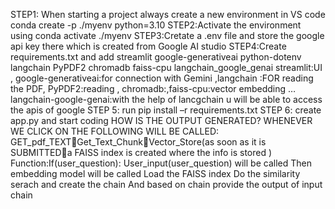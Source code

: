 STEP1: When starting a project always create a new environment in VS code conda create -p ./myenv python=3.10
STEP2:Activate the environment using conda activate ./myenv
STEP3:Cretate a .env file and store the google api key there which is created from Google AI studio
STEP4:Create requirements.txt and add 
              streamlit
              google-generativeai
              python-dotenv
              langchain
              PyPDF2
              chromadb
              faiss-cpu
              langchain_google_genai
streamlit:UI , google-generativeai:for connection with Gemini ,langchain :FOR reading the PDF, PyPDF2:reading , chromadb:,faiss-cpu:vector embedding …langchain-google-genai:with the help of lancgchain u will be able to access the apis of google
STEP 5: run pip install –r requirements.txt
STEP 6: create app.py and start coding
HOW IS THE OUTPUT GENERATED?
        WHENEVER WE CLICK ON THE FOLLOWING WILL BE CALLED:
        GET_pdf_TEXTGet_Text_ChunkVector_Store(as soon as it is SUBMITTEDa FAISS index is created where the info is stored )
         Function:If(user_question):
             User_input(user_question) will be called
        Then embedding model will be called
        Load the FAISS index
        Do the similarity serach and create the chain
        And based on chain provide the output of input chain

